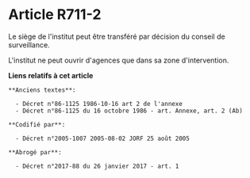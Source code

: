 # Article R711-2

Le siège de l'institut peut être transféré par décision du conseil de surveillance.

L'institut ne peut ouvrir d'agences que dans sa zone d'intervention.

**Liens relatifs à cet article**

	**Anciens textes**:

	  - Décret n°86-1125 1986-10-16 art 2 de l'annexe
	  - Décret n°86-1125 du 16 octobre 1986 - art. Annexe, art. 2 (Ab)

	**Codifié par**:

	  - Décret n°2005-1007 2005-08-02 JORF 25 août 2005

	**Abrogé par**:

	  - Décret n°2017-88 du 26 janvier 2017 - art. 1
